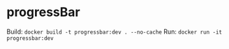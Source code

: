 # progressBar

Build: `docker build -t progressbar:dev . --no-cache`
Run: `docker run -it progressbar:dev`